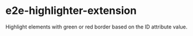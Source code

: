 # e2e-highlighter-extension
Highlight elements with green or red border based on the ID attribute value.
